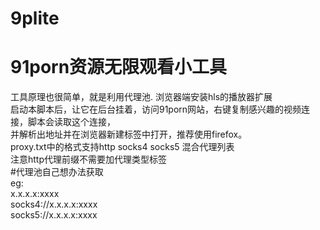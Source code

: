 # 9plite
# 91porn资源无限观看小工具<br>
工具原理也很简单，就是利用代理池.
浏览器端安装hls的播放器扩展</br>
启动本脚本后，让它在后台挂着，访问91porn网站，右键复制感兴趣的视频连接，脚本会读取这个连接，</br>
并解析出地址并在浏览器新建标签中打开，推荐使用firefox。</br>
proxy.txt中的格式支持http socks4 socks5 混合代理列表</br>
注意http代理前缀不需要加代理类型标签</br>
#代理池自己想办法获取</br>
eg:</br>
x.x.x.x:xxxx </br>
socks4://x.x.x.x:xxxx</br>
socks5://x.x.x.x:xxxx</br>
